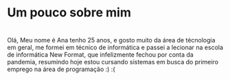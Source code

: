 # Um pouco sobre mim <h1>

Olá, Meu nome é Ana tenho 25 anos, e gosto muito da área de técnologia em geral,  me formei em técnico de informática e passei a lecionar na escola de informática New Format, que infelizmente fechou por conta da pandemia, resumindo hoje estou cursando sistemas em busca do primeiro emprego na área de programação :) :( 